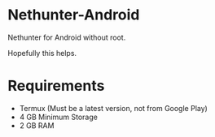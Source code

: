 # Nethunter-Android
 Nethunter for Android without root.

Hopefully this helps.

# Requirements
- Termux (Must be a latest version, not from Google Play)
- 4 GB Minimum Storage
- 2 GB RAM

